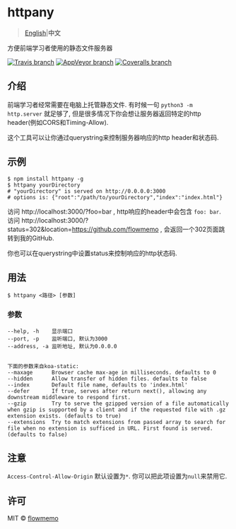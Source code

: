 # httpany
>  [English](https://github.com/flowmemo/httpany/blob/master/README.md)|**中文**  

方便前端学习者使用的静态文件服务器

[![Travis branch](https://img.shields.io/travis/flowmemo/httpany/master.svg?style=flat-square)](https://travis-ci.org/flowmemo/httpany)
[![AppVeyor branch](https://img.shields.io/appveyor/ci/flowmemo/httpany/master.svg?style=flat-square&label=Win%20Test)](https://ci.appveyor.com/project/flowmemo/httpany/branch/master)
[![Coveralls branch](https://img.shields.io/coveralls/flowmemo/httpany/master.svg?style=flat-square)](https://coveralls.io/github/flowmemo/httpany?branch=master)

## 介绍
前端学习者经常需要在电脑上托管静态文件.
有时候一句 `python3 -m http.server` 就足够了, 但是很多情况下你会想让服务器返回特定的http header(例如CORS和Timing-Allow).  

这个工具可以让你通过querystring来控制服务器响应的http header和状态码.

## 示例
```shell
$ npm install httpany -g
$ httpany yourDirectory
# "yourDirectory" is served on http://0.0.0.0:3000
# options is: {"root":"/path/to/yourDirectory","index":"index.html"}
```
访问 http://localhost:3000/?foo=bar , http响应的header中会包含 `foo: bar`.  
访问 http://localhost:3000/?status=302&location=https://github.com/flowmemo , 会返回一个302页面跳转到我的GitHub.

你也可以在querystring中设置status来控制响应的http状态码.

## 用法
```shell
$ httpany <路径> [参数]
```

### 参数
```
--help, -h    显示端口
--port, -p    监听端口, 默认为3000
--address, -a 监听地址, 默认为0.0.0.0


下面的参数来自koa-static:
--maxage      Browser cache max-age in milliseconds. defaults to 0
--hidden      Allow transfer of hidden files. defaults to false
--index       Default file name, defaults to 'index.html'
--defer       If true, serves after return next(), allowing any downstream middleware to respond first.
--gzip        Try to serve the gzipped version of a file automatically when gzip is supported by a client and if the requested file with .gz extension exists. (defaults to true)
--extensions  Try to match extensions from passed array to search for file when no extension is sufficed in URL. First found is served. (defaults to false)
```
## 注意
`Access-Control-Allow-Origin` 默认设置为`*`. 你可以把此项设置为`null`来禁用它.

## 许可
MIT © [flowmemo](http://weibo.com/flowmemo)
